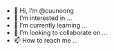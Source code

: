 - 👋 Hi, I’m @cuunoong
- 👀 I’m interested in ...
- 🌱 I’m currently learning ...
- 💞️ I’m looking to collaborate on ...
- 📫 How to reach me ...

<!---
cuunoong/cuunoong is a ✨ special ✨ repository because its `README.md` (this file) appears on your GitHub profile.
You can click the Preview link to take a look at your changes.
--->
